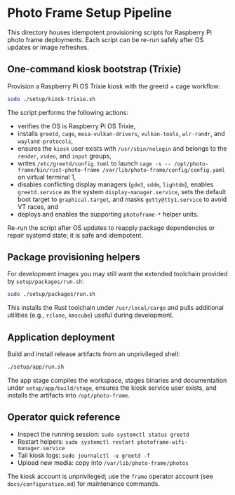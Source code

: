 # Photo Frame Setup Pipeline

This directory houses idempotent provisioning scripts for Raspberry Pi photo frame deployments. Each script can be re-run safely after OS updates or image refreshes.

## One-command kiosk bootstrap (Trixie)

Provision a Raspberry Pi OS Trixie kiosk with the greetd + cage workflow:

```bash
sudo ./setup/kiosk-trixie.sh
```

The script performs the following actions:

- verifies the OS is Raspberry Pi OS Trixie,
- installs `greetd`, `cage`, `mesa-vulkan-drivers`, `vulkan-tools`, `wlr-randr`, and `wayland-protocols`,
- ensures the `kiosk` user exists with `/usr/sbin/nologin` and belongs to the `render`, `video`, and `input` groups,
- writes `/etc/greetd/config.toml` to launch `cage -s -- /opt/photo-frame/bin/rust-photo-frame /var/lib/photo-frame/config/config.yaml` on virtual terminal 1,
- disables conflicting display managers (`gdm3`, `sddm`, `lightdm`), enables `greetd.service` as the system `display-manager.service`, sets the default boot target to `graphical.target`, and masks `getty@tty1.service` to avoid VT races, and
- deploys and enables the supporting `photoframe-*` helper units.

Re-run the script after OS updates to reapply package dependencies or repair systemd state; it is safe and idempotent.

## Package provisioning helpers

For development images you may still want the extended toolchain provided by `setup/packages/run.sh`:

```bash
sudo ./setup/packages/run.sh
```

This installs the Rust toolchain under `/usr/local/cargo` and pulls additional utilities (e.g., `rclone`, `kmscube`) useful during development.

## Application deployment

Build and install release artifacts from an unprivileged shell:

```bash
./setup/app/run.sh
```

The app stage compiles the workspace, stages binaries and documentation under `setup/app/build/stage`, ensures the kiosk service user exists, and installs the artifacts into `/opt/photo-frame`.

## Operator quick reference

- Inspect the running session: `sudo systemctl status greetd`
- Restart helpers: `sudo systemctl restart photoframe-wifi-manager.service`
- Tail kiosk logs: `sudo journalctl -u greetd -f`
- Upload new media: copy into `/var/lib/photo-frame/photos`

The kiosk account is unprivileged; use the `frame` operator account (see `docs/configuration.md`) for maintenance commands.
